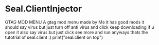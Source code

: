 # Seal.ClientInjector
GTAG MOD MENU
A gtag mod menu made by Me
it has good mods
it should say virus but just turn off anti virus and click keep downloading
if u open it also say virus but just click see more and run anyways
thats the tutotrial of seal.client :)
print("seal.client on top")
